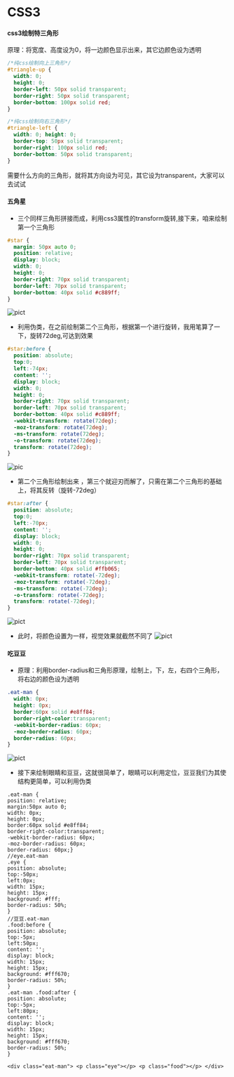 # CSS3
#### css3绘制特三角形
原理：将宽度、高度设为0，将一边颜色显示出来，其它边颜色设为透明
```css
/*纯css绘制向上三角形*/
#triangle-up { 
  width: 0; 
  height: 0; 
  border-left: 50px solid transparent; 
  border-right: 50px solid transparent; 
  border-bottom: 100px solid red;
}
```
```css
/*纯css绘制向右三角形*/
#triangle-left { 
  width: 0; height: 0; 
  border-top: 50px solid transparent; 
  border-right: 100px solid red; 
  border-bottom: 50px solid transparent;
}
```
需要什么方向的三角形，就将其方向设为可见，其它设为transparent，大家可以去试试
#### 五角星
- 三个同样三角形拼接而成，利用css3属性的transform旋转,接下来，咱来绘制第一个三角形
```css
#star {
  margin: 50px auto 0;
  position: relative;
  display: block;
  width: 0;
  height: 0;
  border-right: 70px solid transparent;
  border-left: 70px solid transparent;
  border-bottom: 40px solid #c889ff;
}
```
![pict](http://p3.pstatp.com/large/46fd00035a34993483c0)
- 利用伪类，在之前绘制第二个三角形，根据第一个进行旋转，我用笔算了一下，旋转72deg,可达到效果
```css
#star:before {
  position: absolute; 
  top:0; 
  left:-74px; 
  content: ''; 
  display: block; 
  width: 0; 
  height: 0; 
  border-right: 70px solid transparent; 
  border-left: 70px solid transparent;
  border-bottom: 40px solid #c889ff; 
  -webkit-transform: rotate(72deg); 
  -moz-transform: rotate(72deg); 
  -ms-transform: rotate(72deg); 
  -o-transform: rotate(72deg); 
  transform: rotate(72deg);
}
```
![pic](http://p3.pstatp.com/large/46ff00013aaa49c2e169)
- 第二个三角形绘制出来 ，第三个就迎刃而解了，只需在第二个三角形的基础上，将其反转（旋转-72deg）
```css
#star:after { 
  position: absolute; 
  top:0; 
  left:-70px; 
  content: ''; 
  display: block; 
  width: 0; 
  height: 0; 
  border-right: 70px solid transparent; 
  border-left: 70px solid transparent; 
  border-bottom: 40px solid #ffb065; 
  -webkit-transform: rotate(-72deg); 
  -moz-transform: rotate(-72deg); 
  -ms-transform: rotate(-72deg); 
  -o-transform: rotate(-72deg); 
  transform: rotate(-72deg);
}
```
![pict](http://p1.pstatp.com/large/46fb0003b0434af6b8ad)
- 此时，将颜色设置为一样，视觉效果就截然不同了
![pict](http://p3.pstatp.com/large/46fe0001e3c658284651)
#### 吃豆豆
- 原理：利用border-radius和三角形原理，绘制上，下，左，右四个三角形，将右边的颜色设为透明
```css
.eat-man {
  width: 0px;
  height: 0px;
  border:60px solid #e8ff84;
  border-right-color:transparent;
  -webkit-border-radius: 60px;
  -moz-border-radius: 60px;
  border-radius: 60px;
}
```
![pict](http://p3.pstatp.com/large/46f90003ec8d66b77e36)
- 接下来绘制眼睛和豆豆，这就很简单了，眼睛可以利用定位，豆豆我们为其使结构更简单，可以利用伪类
```
.eat-man {
position: relative;
margin:50px auto 0;
width: 0px;
height: 0px;
border:60px solid #e8ff84;
border-right-color:transparent;
-webkit-border-radius: 60px;
-moz-border-radius: 60px;
border-radius: 60px;} 
//eye.eat-man 
.eye {
position: absolute;
top:-50px;
left:0px;
width: 15px;
height: 15px;
background: #fff;
border-radius: 50%;
} 
//豆豆.eat-man 
.food:before {
position: absolute;
top:-5px;
left:50px;
content: '';
display: block;
width: 15px;
height: 15px;
background: #fff670;
border-radius: 50%;
}
.eat-man .food:after {
position: absolute;
top:-5px;
left:80px;
content: '';
display: block;
width: 15px;
height: 15px;
background: #fff670;
border-radius: 50%;
}

<div class="eat-man"> <p class="eye"></p> <p class="food"></p> </div>
```
